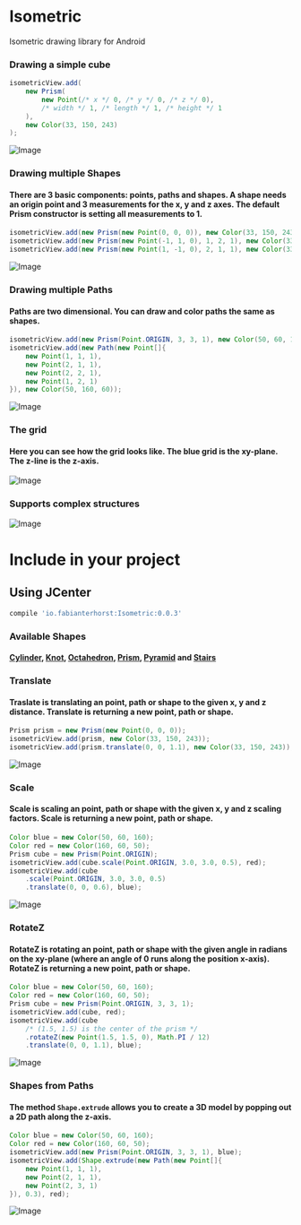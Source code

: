 # Isometric
Isometric drawing library for Android

### Drawing a simple cube

```java
isometricView.add(
	new Prism(
		new Point(/* x */ 0, /* y */ 0, /* z */ 0), 
		/* width */ 1, /* length */ 1, /* height */ 1
	), 
	new Color(33, 150, 243)
);
```

![Image](https://github.com/FabianTerhorst/Isometric/blob/master/lib/screenshots/io.fabianterhorst.isometric.screenshot.IsometricViewTest_doScreenshotOne.png?raw=true)

### Drawing multiple Shapes
#### There are 3 basic components: points, paths and shapes. A shape needs an origin point and 3 measurements for the x, y and z axes. The default Prism constructor is setting all measurements to 1.

```java
isometricView.add(new Prism(new Point(0, 0, 0)), new Color(33, 150, 243));
isometricView.add(new Prism(new Point(-1, 1, 0), 1, 2, 1), new Color(33, 150, 243));
isometricView.add(new Prism(new Point(1, -1, 0), 2, 1, 1), new Color(33, 150, 243));
```

![Image](https://github.com/FabianTerhorst/Isometric/blob/master/lib/screenshots/io.fabianterhorst.isometric.screenshot.IsometricViewTest_doScreenshotTwo.png?raw=true)

### Drawing multiple Paths
#### Paths are two dimensional. You can draw and color paths the same as shapes.

```java
isometricView.add(new Prism(Point.ORIGIN, 3, 3, 1), new Color(50, 60, 160));
isometricView.add(new Path(new Point[]{
    new Point(1, 1, 1),
    new Point(2, 1, 1),
    new Point(2, 2, 1),
    new Point(1, 2, 1)
}), new Color(50, 160, 60));
```

![Image](https://github.com/FabianTerhorst/Isometric/blob/master/lib/screenshots/io.fabianterhorst.isometric.screenshot.IsometricViewTest_doScreenshotPath.png?raw=true)

### The grid
#### Here you can see how the grid looks like. The blue grid is the xy-plane. The z-line is the z-axis.

![Image](https://github.com/FabianTerhorst/Isometric/blob/master/lib/screenshots/io.fabianterhorst.isometric.screenshot.IsometricViewTest_doScreenshotGrid.png?raw=true)

### Supports complex structures

![Image](https://github.com/FabianTerhorst/Isometric/blob/master/lib/screenshots/io.fabianterhorst.isometric.screenshot.IsometricViewTest_doScreenshotThree.png?raw=true)

# Include in your project
## Using JCenter
```groovy
compile 'io.fabianterhorst:Isometric:0.0.3'
```

### Available Shapes
#### [Cylinder](https://github.com/FabianTerhorst/Isometric/blob/master/lib/src/main/java/io/fabianterhorst/isometric/shapes/Cylinder.java), [Knot](https://github.com/FabianTerhorst/Isometric/blob/master/lib/src/main/java/io/fabianterhorst/isometric/shapes/Knot.java), [Octahedron](https://github.com/FabianTerhorst/Isometric/blob/master/lib/src/main/java/io/fabianterhorst/isometric/shapes/Octahedron.java), [Prism](https://github.com/FabianTerhorst/Isometric/blob/master/lib/src/main/java/io/fabianterhorst/isometric/shapes/Prism.java), [Pyramid](https://github.com/FabianTerhorst/Isometric/blob/master/lib/src/main/java/io/fabianterhorst/isometric/shapes/Pyramid.java) and [Stairs](https://github.com/FabianTerhorst/Isometric/blob/master/lib/src/main/java/io/fabianterhorst/isometric/shapes/Stairs.java)

### Translate
#### Traslate is translating an point, path or shape to the given x, y and z distance. Translate is returning a new point, path or shape.

```java
Prism prism = new Prism(new Point(0, 0, 0));
isometricView.add(prism, new Color(33, 150, 243));
isometricView.add(prism.translate(0, 0, 1.1), new Color(33, 150, 243));
```

![Image](https://github.com/FabianTerhorst/Isometric/blob/master/lib/screenshots/io.fabianterhorst.isometric.screenshot.IsometricViewTest_doScreenshotTranslate.png?raw=true)

### Scale
#### Scale is scaling an point, path or shape with the given x, y and z scaling factors. Scale is returning a new point, path or shape.

```java
Color blue = new Color(50, 60, 160);
Color red = new Color(160, 60, 50);
Prism cube = new Prism(Point.ORIGIN);
isometricView.add(cube.scale(Point.ORIGIN, 3.0, 3.0, 0.5), red);
isometricView.add(cube
	.scale(Point.ORIGIN, 3.0, 3.0, 0.5)
	.translate(0, 0, 0.6), blue);
```

![Image](https://github.com/FabianTerhorst/Isometric/blob/master/lib/screenshots/io.fabianterhorst.isometric.screenshot.IsometricViewTest_doScreenshotScale.png?raw=true)

### RotateZ
#### RotateZ is rotating an point, path or shape with the given angle in radians on the xy-plane (where an angle of 0 runs along the position x-axis). RotateZ is returning a new point, path or shape.

```java
Color blue = new Color(50, 60, 160);
Color red = new Color(160, 60, 50);
Prism cube = new Prism(Point.ORIGIN, 3, 3, 1);
isometricView.add(cube, red);
isometricView.add(cube
	/* (1.5, 1.5) is the center of the prism */
	.rotateZ(new Point(1.5, 1.5, 0), Math.PI / 12)
	.translate(0, 0, 1.1), blue);
```

![Image](https://github.com/FabianTerhorst/Isometric/blob/master/lib/screenshots/io.fabianterhorst.isometric.screenshot.IsometricViewTest_doScreenshotRotateZ.png?raw=true)

### Shapes from Paths
#### The method ```Shape.extrude``` allows you to create a 3D model by popping out a 2D path along the z-axis.

```java
Color blue = new Color(50, 60, 160);
Color red = new Color(160, 60, 50);
isometricView.add(new Prism(Point.ORIGIN, 3, 3, 1), blue);
isometricView.add(Shape.extrude(new Path(new Point[]{
	new Point(1, 1, 1),
	new Point(2, 1, 1),
	new Point(2, 3, 1)
}), 0.3), red);
```

![Image](https://github.com/FabianTerhorst/Isometric/blob/master/lib/screenshots/io.fabianterhorst.isometric.screenshot.IsometricViewTest_doScreenshotExtrude.png?raw=true)